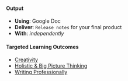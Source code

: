 #### Output
- **Using**: Google Doc
- **Deliver**: `Release notes` for your final product
- **With**: *independently*

#### Targeted Learning Outcomes
- [Creativity](https://github.com/andela/learningmap/tree/master/Phase-C/Entry-level%20Developer/Curriculum/05%20-%20Creativity)
- [Holistic & Big Picture Thinking](https://github.com/andela/learningmap/tree/master/Phase-C/Entry-level%20Developer/Curriculum/10%20-%20Holistic%20%26%20Big%20Picture%20Thinking)
- [Writing Professionally](https://github.com/andela/learningmap/tree/master/Phase-C/Entry-level%20Developer/Curriculum/20%20-%20Writing%20Professionally)